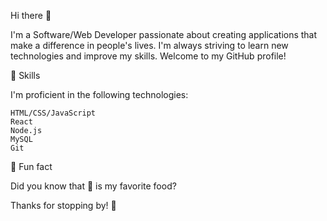 Hi there 👋

I'm a Software/Web Developer passionate about creating applications that make a difference in people's lives. I'm always striving to learn new technologies and improve my skills. Welcome to my GitHub profile!

🌱 Skills

I'm proficient in the following technologies:

    HTML/CSS/JavaScript
    React
    Node.js
    MySQL
    Git
   

🎉 Fun fact

Did you know that 🍕 is my favorite food?

Thanks for stopping by! 👋
